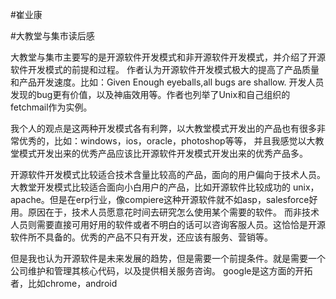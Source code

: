 ﻿#崔业康


#大教堂与集市读后感

大教堂与集市主要写的是开源软件开发模式和非开源软件开发模式，并介绍了开源软件开发模式的前提和过程。
作者认为开源软件开发模式极大的提高了产品质量和产品开发速度。比如：Given Enough eyeballs,all bugs are shallow.
开发人员发现的bug更有价值，以及神庙效用等。作者也列举了Unix和自己组织的fetchmail作为实例。

我个人的观点是这两种开发模式各有利弊，以大教堂模式开发出的产品也有很多非常优秀的，比如：windows，ios，oracle，photoshop等等，
并且我感觉以大教堂模式开发出来的优秀产品应该比开源软件开发模式开发出来的优秀产品多。

开源软件开发模式比较适合技术含量比较高的产品，面向的用户偏向于技术人员。大教堂开发模式比较适合面向小白用户的产品，比如开源软件比较成功的
unix，apache。但是在erp行业，像compiere这种开源软件就不如asp，salesforce好用。原因在于，技术人员愿意花时间去研究怎么使用某个需要的软件。
而非技术人员则需要直接可用好用的软件或者不明白的话可以咨询客服人员。这恰恰是开源软件所不具备的。优秀的产品不只有开发，还应该有服务、营销等。

但是我也认为开源软件是未来发展的趋势，但是需要一个前提条件。就是需要一个公司维护和管理其核心代码，以及提供相关服务咨询。
google是这方面的开拓者，比如chrome，android
